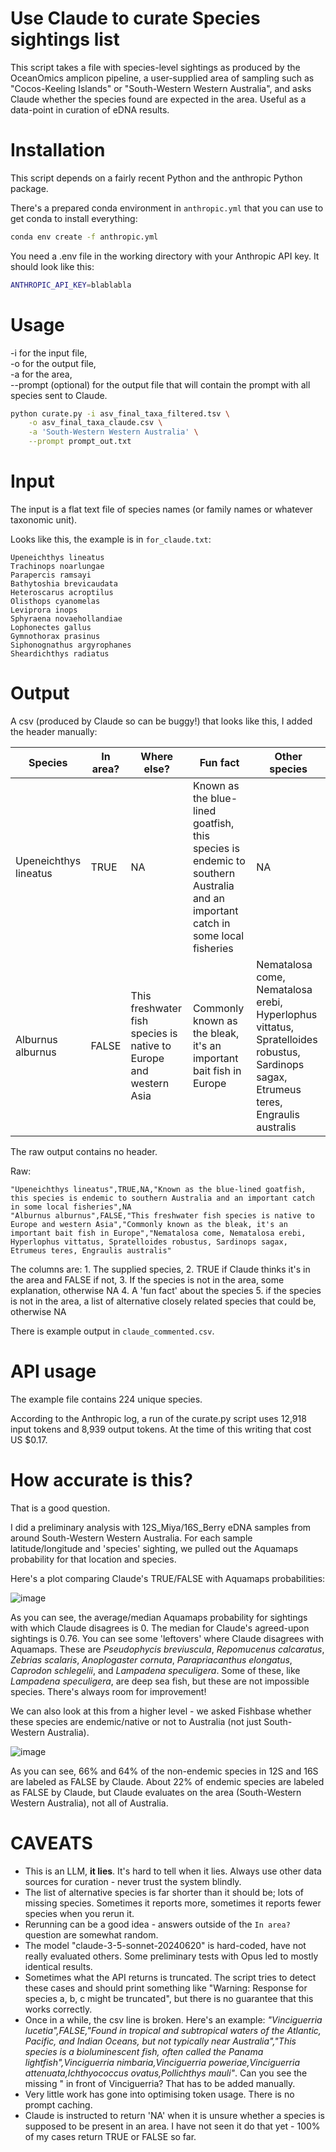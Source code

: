 # Use Claude to curate Species sightings list

This script takes a file with species-level sightings as produced by the OceanOmics amplicon pipeline, a user-supplied area of sampling such as "Cocos-Keeling Islands" or "South-Western Western Australia", and asks Claude whether the species found are expected in the area. Useful as a data-point in curation of eDNA results.

# Installation

This script depends on a fairly recent Python and the anthropic Python package.

There's a prepared conda environment in `anthropic.yml` that you can use to get conda to install everything:

```bash
conda env create -f anthropic.yml
```

You need a .env file in the working directory with your Anthropic API key. It should look like this:

```bash
ANTHROPIC_API_KEY=blablabla
```

# Usage

-i for the input file,  
-o for the output file,  
-a for the area,  
--prompt (optional) for the output file that will contain the prompt with all species sent to Claude.  

```bash
python curate.py -i asv_final_taxa_filtered.tsv \
	-o asv_final_taxa_claude.csv \
	-a 'South-Western Western Australia' \
	--prompt prompt_out.txt
```

# Input

The input is a flat text file of species names (or family names or whatever taxonomic unit).

Looks like this, the example is in `for_claude.txt`:

```
Upeneichthys lineatus
Trachinops noarlungae
Parapercis ramsayi
Bathytoshia brevicaudata
Heteroscarus acroptilus
Olisthops cyanomelas
Leviprora inops
Sphyraena novaehollandiae
Lophonectes gallus
Gymnothorax prasinus
Siphonognathus argyrophanes
Sheardichthys radiatus
```


# Output

A csv (produced by Claude so can be buggy!) that looks like this, I added the header manually:

| Species | In area? | Where else? | Fun fact | Other species |
| --- | --- | --- | --- | --- |
| Upeneichthys lineatus | TRUE | NA | Known as the blue-lined goatfish, this species is endemic to southern Australia and an important catch in some local fisheries | NA |
| Alburnus alburnus | FALSE | This freshwater fish species is native to Europe and western Asia | Commonly known as the bleak, it's an important bait fish in Europe | Nematalosa come, Nematalosa erebi, Hyperlophus vittatus, Spratelloides robustus, Sardinops sagax, Etrumeus teres, Engraulis australis |

The raw output contains no header.

Raw:

```
"Upeneichthys lineatus",TRUE,NA,"Known as the blue-lined goatfish, this species is endemic to southern Australia and an important catch in some local fisheries",NA
"Alburnus alburnus",FALSE,"This freshwater fish species is native to Europe and western Asia","Commonly known as the bleak, it's an important bait fish in Europe","Nematalosa come, Nematalosa erebi, Hyperlophus vittatus, Spratelloides robustus, Sardinops sagax, Etrumeus teres, Engraulis australis"
```

The columns are:
	1. The supplied species,
	2. TRUE if Claude thinks it's in the area and FALSE if not,
	3. If the species is not in the area, some explanation, otherwise NA
	4. A 'fun fact' about the species 
	5. if the species is not in the area, a list of alternative closely related species that could be, otherwise NA

There is example output in `claude_commented.csv`.

# API usage

The example file contains 224 unique species.

According to the Anthropic log, a run of the curate.py script uses 12,918 input tokens and 8,939 output tokens. At the time of this writing that cost US $0.17.

# How accurate is this?

That is a good question.

I did a preliminary analysis with 12S_Miya/16S_Berry eDNA samples from around South-Western Western Australia. For each sample latitude/longitude and 'species' sighting, we pulled out the Aquamaps probability for that location and species. 

Here's a plot comparing Claude's TRUE/FALSE with Aquamaps probabilities:

![image](https://github.com/user-attachments/assets/64568307-0862-4c40-a4a6-934e3f7eb244)

As you can see, the average/median Aquamaps probability for sightings with which Claude disagrees is 0. The median for Claude's agreed-upon sightings is 0.76. You can see some 'leftovers' where Claude disagrees with Aquamaps. These are *Pseudophycis breviuscula*, *Repomucenus calcaratus*, *Zebrias scalaris*, *Anoplogaster cornuta*, *Parapriacanthus elongatus*, *Caprodon schlegelii*, and *Lampadena speculigera*. Some of these, like *Lampadena speculigera*, are deep sea fish, but these are not impossible species. There's always room for improvement!

We can also look at this from a higher level - we asked Fishbase whether these species are endemic/native or not to Australia (not just South-Western Australia).

![image](https://github.com/user-attachments/assets/e1dbffda-01b6-481a-ae86-7eaefe059509)

As you can see, 66% and 64% of the non-endemic species in 12S and 16S are labeled as FALSE by Claude. About 22% of endemic species are labeled as FALSE by Claude, but Claude evaluates on the area (South-Western Western Australia), not all of Australia. 

# CAVEATS

- This is an LLM, **it lies**. It's hard to tell when it lies. Always use other data sources for curation - never trust the system blindly.
- The list of alternative species is far shorter than it should be; lots of missing species. Sometimes it reports more, sometimes it reports fewer species when you rerun it.
- Rerunning can be a good idea - answers outside of the `In area?` question are somewhat random.
- The model "claude-3-5-sonnet-20240620" is hard-coded, have not really evaluated others. Some preliminary tests with Opus led to mostly identical results.
- Sometimes what the API returns is truncated. The script tries to detect these cases and should print something like "Warning: Response for species a, b, c might be truncated", but there is no guarantee that this works correctly.
- Once in a while, the csv line is broken. Here's an example: *"Vinciguerria lucetia",FALSE,"Found in tropical and subtropical waters of the Atlantic, Pacific, and Indian Oceans, but not typically near Australia","This species is a bioluminescent fish, often called the Panama lightfish",Vinciguerria nimbaria,Vinciguerria poweriae,Vinciguerria attenuata,Ichthyococcus ovatus,Pollichthys mauli"*. Can you see the missing " in front of Vinciguerria? That has to be added manually.
- Very little work has gone into optimising token usage. There is no prompt caching.
- Claude is instructed to return 'NA' when it is unsure whether a species is supposed to be present in an area. I have not seen it do that yet - 100% of my cases return TRUE or FALSE so far.
